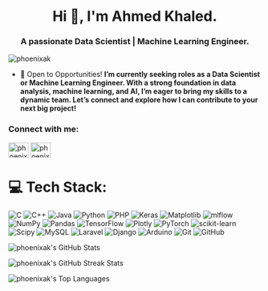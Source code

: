 <h1 align="center">Hi 👋, I'm Ahmed Khaled.</h1>
<h3 align="center">A passionate Data Scientist | Machine Learning Engineer.</h3>

<p align="left"> <img src="https://komarev.com/ghpvc/?username=phoenixak&label=Profile%20views&color=0e75b6&style=flat" alt="phoenixak" /> </p>

- 🌟 Open to Opportunities! **I’m currently seeking roles as a Data Scientist or Machine Learning Engineer. With a strong foundation in data analysis, machine learning, and AI, I’m eager to bring my skills to a dynamic team. Let’s connect and explore how I can contribute to your next big project!**

<h3 align="left">Connect with me:</h3>
<p align="left">
<a href="https://linkedin.com/in/phoenixak" target="blank"><img align="center" src="https://raw.githubusercontent.com/rahuldkjain/github-profile-readme-generator/master/src/images/icons/Social/linked-in-alt.svg" alt="phoenixak" height="30" width="40" /></a>
<a href="https://www.leetcode.com/phoenixak" target="blank"><img align="center" src="https://raw.githubusercontent.com/rahuldkjain/github-profile-readme-generator/master/src/images/icons/Social/leet-code.svg" alt="phoenixak" height="30" width="40" /></a>
</p>

# 💻 Tech Stack:
![C](https://img.shields.io/badge/c-%2300599C.svg?style=flat&logo=c&logoColor=white) ![C++](https://img.shields.io/badge/c++-%2300599C.svg?style=flat&logo=c%2B%2B&logoColor=white) ![Java](https://img.shields.io/badge/java-%23ED8B00.svg?style=flat&logo=openjdk&logoColor=white) ![Python](https://img.shields.io/badge/python-3670A0?style=flat&logo=python&logoColor=ffdd54) ![PHP](https://img.shields.io/badge/php-%23777BB4.svg?style=flat&logo=php&logoColor=white) ![Keras](https://img.shields.io/badge/Keras-%23D00000.svg?style=flat&logo=Keras&logoColor=white) ![Matplotlib](https://img.shields.io/badge/Matplotlib-%23ffffff.svg?style=flat&logo=Matplotlib&logoColor=black) ![mlflow](https://img.shields.io/badge/mlflow-%23d9ead3.svg?style=flat&logo=numpy&logoColor=blue) ![NumPy](https://img.shields.io/badge/numpy-%23013243.svg?style=flat&logo=numpy&logoColor=white) ![Pandas](https://img.shields.io/badge/pandas-%23150458.svg?style=flat&logo=pandas&logoColor=white) ![TensorFlow](https://img.shields.io/badge/TensorFlow-%23FF6F00.svg?style=flat&logo=TensorFlow&logoColor=white) ![Plotly](https://img.shields.io/badge/Plotly-%233F4F75.svg?style=flat&logo=plotly&logoColor=white) ![PyTorch](https://img.shields.io/badge/PyTorch-%23EE4C2C.svg?style=flat&logo=PyTorch&logoColor=white) ![scikit-learn](https://img.shields.io/badge/scikit--learn-%23F7931E.svg?style=flat&logo=scikit-learn&logoColor=white) ![Scipy](https://img.shields.io/badge/SciPy-%230C55A5.svg?style=flat&logo=scipy&logoColor=%white) ![MySQL](https://img.shields.io/badge/mysql-4479A1.svg?style=flat&logo=mysql&logoColor=white) ![Laravel](https://img.shields.io/badge/laravel-%23FF2D20.svg?style=flat&logo=laravel&logoColor=white) ![Django](https://img.shields.io/badge/django-%23092E20.svg?style=flat&logo=django&logoColor=white) ![Arduino](https://img.shields.io/badge/-Arduino-00979D?style=flat&logo=Arduino&logoColor=white) ![Git](https://img.shields.io/badge/git-%23F05033.svg?style=flat&logo=git&logoColor=white) ![GitHub](https://img.shields.io/badge/github-%23121011.svg?style=flat&logo=github&logoColor=white)

<!-- 📊 GitHub Stats -->
<p>
  <img align="center" src="https://github-readme-stats.vercel.app/api?username=phoenixak&theme=github_dark&hide_border=false&include_all_commits=false&count_private=true" alt="phoenixak's GitHub Stats" />
</p>
<p>
  <img align="center" src="https://github-readme-streak-stats.herokuapp.com/?user=phoenixak&theme=github_dark&hide_border=false" alt="phoenixak's GitHub Streak Stats" />
</p>
<p>
  <img align="center" src="https://github-readme-stats.vercel.app/api/top-langs/?username=phoenixak&theme=github_dark&hide_border=false&include_all_commits=false&count_private=true&layout=compact" alt="phoenixak's Top Languages" />
</p>
